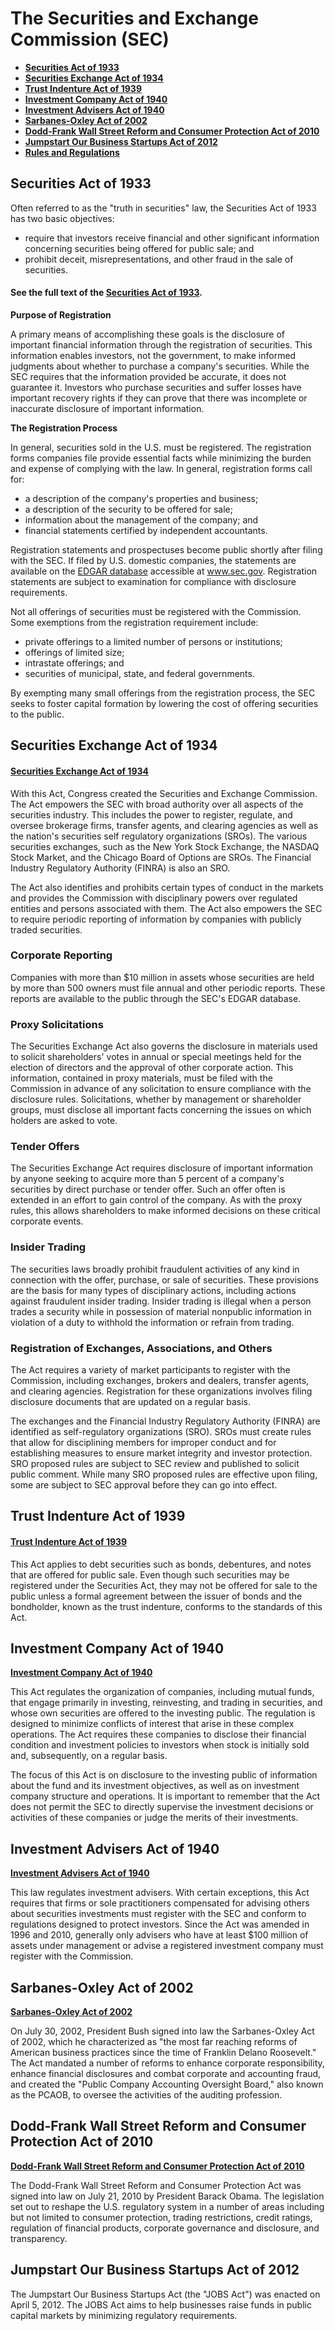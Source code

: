 # The Securities and Exchange Commission (SEC)

* [**Securities Act of 1933**](https://www.investor.gov/introduction-investing/investing-basics/role-sec/laws-govern-securities-industry#secact1933)
* [**Securities Exchange Act of 1934**](https://www.investor.gov/introduction-investing/investing-basics/role-sec/laws-govern-securities-industry#secexact1934)
* [**Trust Indenture Act of 1939**](https://www.investor.gov/introduction-investing/investing-basics/role-sec/laws-govern-securities-industry#trustinact1939)
* [**Investment Company Act of 1940**](https://www.investor.gov/introduction-investing/investing-basics/role-sec/laws-govern-securities-industry#invcoact1940)
* [**Investment Advisers Act of 1940**](https://www.investor.gov/introduction-investing/investing-basics/role-sec/laws-govern-securities-industry#invadvact1940)
* [**Sarbanes-Oxley Act of 2002**](https://www.investor.gov/introduction-investing/investing-basics/role-sec/laws-govern-securities-industry#sox2002)
* [**Dodd-Frank Wall Street Reform and Consumer Protection Act of 2010**](https://www.investor.gov/introduction-investing/investing-basics/role-sec/laws-govern-securities-industry#df2010)
* [**Jumpstart Our Business Startups Act of 2012**](https://www.investor.gov/introduction-investing/investing-basics/role-sec/laws-govern-securities-industry#jobs2012)
* [**Rules and Regulations**](https://www.sec.gov/about/laws/secrulesregs.htm)

## Securities Act of 1933

Often referred to as the "truth in securities" law, the Securities Act of 1933 has two basic objectives:

* require that investors receive financial and other significant information concerning securities being offered for public sale; and
* prohibit deceit, misrepresentations, and other fraud in the sale of securities.

#### **See the full text of the **[**Securities Act of 1933**](https://www.govinfo.gov/content/pkg/COMPS-1884/pdf/COMPS-1884.pdf)**.**

**Purpose of Registration**

A primary means of accomplishing these goals is the disclosure of important financial information through the registration of securities. This information enables investors, not the government, to make informed judgments about whether to purchase a company's securities. While the SEC requires that the information provided be accurate, it does not guarantee it. Investors who purchase securities and suffer losses have important recovery rights if they can prove that there was incomplete or inaccurate disclosure of important information.

**The Registration Process**

In general, securities sold in the U.S. must be registered. The registration forms companies file provide essential facts while minimizing the burden and expense of complying with the law. In general, registration forms call for:

* a description of the company's properties and business;
* a description of the security to be offered for sale;
* information about the management of the company; and
* financial statements certified by independent accountants.

Registration statements and prospectuses become public shortly after filing with the SEC. If filed by U.S. domestic companies, the statements are available on the [EDGAR database](https://www.sec.gov/edgar/quickedgar.htm) accessible at www.sec.gov. Registration statements are subject to examination for compliance with disclosure requirements.

Not all offerings of securities must be registered with the Commission. Some exemptions from the registration requirement include:

* private offerings to a limited number of persons or institutions;
* offerings of limited size;
* intrastate offerings; and
* securities of municipal, state, and federal governments.

By exempting many small offerings from the registration process, the SEC seeks to foster capital formation by lowering the cost of offering securities to the public.

## Securities Exchange Act of 1934

#### [**Securities Exchange Act of 1934**](https://www.govinfo.gov/content/pkg/COMPS-1885/pdf/COMPS-1885.pdf)

With this Act, Congress created the Securities and Exchange Commission. The Act empowers the SEC with broad authority over all aspects of the securities industry. This includes the power to register, regulate, and oversee brokerage firms, transfer agents, and clearing agencies as well as the nation's securities self regulatory organizations (SROs). The various securities exchanges, such as the New York Stock Exchange, the NASDAQ Stock Market, and the Chicago Board of Options are SROs. The Financial Industry Regulatory Authority (FINRA) is also an SRO.

The Act also identifies and prohibits certain types of conduct in the markets and provides the Commission with disciplinary powers over regulated entities and persons associated with them. The Act also empowers the SEC to require periodic reporting of information by companies with publicly traded securities.

### **Corporate Reporting**

Companies with more than $10 million in assets whose securities are held by more than 500 owners must file annual and other periodic reports. These reports are available to the public through the SEC's EDGAR database.

### **Proxy Solicitations**

The Securities Exchange Act also governs the disclosure in materials used to solicit shareholders' votes in annual or special meetings held for the election of directors and the approval of other corporate action. This information, contained in proxy materials, must be filed with the Commission in advance of any solicitation to ensure compliance with the disclosure rules. Solicitations, whether by management or shareholder groups, must disclose all important facts concerning the issues on which holders are asked to vote.

### **Tender Offers**

The Securities Exchange Act requires disclosure of important information by anyone seeking to acquire more than 5 percent of a company's securities by direct purchase or tender offer. Such an offer often is extended in an effort to gain control of the company. As with the proxy rules, this allows shareholders to make informed decisions on these critical corporate events.

### **Insider Trading**

The securities laws broadly prohibit fraudulent activities of any kind in connection with the offer, purchase, or sale of securities. These provisions are the basis for many types of disciplinary actions, including actions against fraudulent insider trading. Insider trading is illegal when a person trades a security while in possession of material nonpublic information in violation of a duty to withhold the information or refrain from trading.

### **Registration of Exchanges, Associations, and Others**

The Act requires a variety of market participants to register with the Commission, including exchanges, brokers and dealers, transfer agents, and clearing agencies. Registration for these organizations involves filing disclosure documents that are updated on a regular basis.

The exchanges and the Financial Industry Regulatory Authority (FINRA) are identified as self-regulatory organizations (SRO). SROs must create rules that allow for disciplining members for improper conduct and for establishing measures to ensure market integrity and investor protection. SRO proposed rules are subject to SEC review and published to solicit public comment. While many SRO proposed rules are effective upon filing, some are subject to SEC approval before they can go into effect.

## Trust Indenture Act of 1939

#### [**Trust Indenture Act of 1939**](https://www.govinfo.gov/content/pkg/COMPS-1888/pdf/COMPS-1888.pdf)

This Act applies to debt securities such as bonds, debentures, and notes that are offered for public sale. Even though such securities may be registered under the Securities Act, they may not be offered for sale to the public unless a formal agreement between the issuer of bonds and the bondholder, known as the trust indenture, conforms to the standards of this Act.

## Investment Company Act of 1940

[**Investment Company Act of 1940**](https://www.govinfo.gov/content/pkg/COMPS-1879/pdf/COMPS-1879.pdf)

This Act regulates the organization of companies, including mutual funds, that engage primarily in investing, reinvesting, and trading in securities, and whose own securities are offered to the investing public. The regulation is designed to minimize conflicts of interest that arise in these complex operations. The Act requires these companies to disclose their financial condition and investment policies to investors when stock is initially sold and, subsequently, on a regular basis.

The focus of this Act is on disclosure to the investing public of information about the fund and its investment objectives, as well as on investment company structure and operations. It is important to remember that the Act does not permit the SEC to directly supervise the investment decisions or activities of these companies or judge the merits of their investments.

## Investment Advisers Act of 1940

[**Investment Advisers Act of 1940**](https://www.govinfo.gov/content/pkg/COMPS-1878/pdf/COMPS-1878.pdf)

This law regulates investment advisers. With certain exceptions, this Act requires that firms or sole practitioners compensated for advising others about securities investments must register with the SEC and conform to regulations designed to protect investors. Since the Act was amended in 1996 and 2010, generally only advisers who have at least $100 million of assets under management or advise a registered investment company must register with the Commission.

## Sarbanes-Oxley Act of 2002

[**Sarbanes-Oxley Act of 2002**](https://www.govinfo.gov/content/pkg/COMPS-1883/pdf/COMPS-1883.pdf)

On July 30, 2002, President Bush signed into law the Sarbanes-Oxley Act of 2002, which he characterized as "the most far reaching reforms of American business practices since the time of Franklin Delano Roosevelt." The Act mandated a number of reforms to enhance corporate responsibility, enhance financial disclosures and combat corporate and accounting fraud, and created the "Public Company Accounting Oversight Board," also known as the PCAOB, to oversee the activities of the auditing profession.

## Dodd-Frank Wall Street Reform and Consumer Protection Act of 2010

[**Dodd-Frank Wall Street Reform and Consumer Protection Act of 2010**](https://www.govinfo.gov/content/pkg/COMPS-9515/pdf/COMPS-9515.pdf)

The Dodd-Frank Wall Street Reform and Consumer Protection Act was signed into law on July 21, 2010 by President Barack Obama. The legislation set out to reshape the U.S. regulatory system in a number of areas including but not limited to consumer protection, trading restrictions, credit ratings, regulation of financial products, corporate governance and disclosure, and transparency.

## Jumpstart Our Business Startups Act of 2012

The Jumpstart Our Business Startups Act (the "JOBS Act") was enacted on April 5, 2012. The JOBS Act aims to help businesses raise funds in public capital markets by minimizing regulatory requirements.
